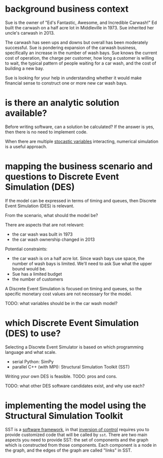 # background business context 

Sue is the owner of "Ed's Fantastic, Awesome, and Incredible Carwash!" 
Ed built the carwash on a half acre lot in Middleville in 1973. 
Sue inherited her uncle's carwash in 2013. 

The carwash has seen ups and downs but overall has been moderately successful. 
Sue is pondering expansion of the carwash business, specifically an increase in the number of wash bays. 
Sue knows the current cost of operation, the charge per customer, how long a customer is willing to wait, 
the typical pattern of people waiting for a car wash, and the cost of building a new bay. 

Sue is looking for your help in understanding whether it would make financial sense to construct one or more new car wash bays. 

# is there an analytic solution available?

Before writing software, can a solution be calculated? If the answer is yes, then there is no need to implement code.

When there are multiple [stocastic variables](https://en.wikipedia.org/wiki/Random_variable) interacting, numerical simulation is a useful approach. 

# mapping the business scenario and questions to Discrete Event Simulation (DES)

If the model can be expressed in terms of timing and queues, then Discrete Event Simulation (DES) is relevant.

From the scenario, what should the model be? 

There are aspects that are not relevant: 
* the car wash was built in 1973
* the car wash ownership changed in 2013

Potential constraints:
* the car wash is on a half acre lot. Since wash bays use space, the number of wash bays is limited. We'll need to ask Sue what the upper bound would be.
* Sue has a limited budget
* the number of customers

A Discrete Event Simulation is focused on timing and queues, so the specific monetary cost values are not necessary for the model. 

TODO: what variables should be in the car wash model?

# which Discrete Event Simulation (DES) to use?

Selecting a Discrete Event Simulator is based on which programming language and what scale. 
* serial Python: SimPy
* parallel C++ (with MPI): Structural Simulation Toolkit (SST)

Writing your own DES is feasible. TODO: pros and cons. 

TODO: what other DES software candidates exist, and why use each?

# implementing the model using the Structural Simulation Toolkit 

SST is a [software framework](https://en.wikipedia.org/wiki/Software_framework), in that [inversion of control](https://en.wikipedia.org/wiki/Inversion_of_control) requires you to provide customized code that will be called by `sst`. There are two main aspects you need to provide SST: the set of components and the graph which is constructed from those components. Each component is a node in the graph, and the edges of the graph are called "links" in SST.
